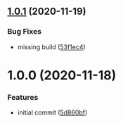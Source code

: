 ## [1.0.1](https://github.com/picaljs/signature/compare/v1.0.0...v1.0.1) (2020-11-19)


### Bug Fixes

* missing build ([53f1ec4](https://github.com/picaljs/signature/commit/53f1ec4e20a0c4b107ba572f281acaad6b49cd6b))

# 1.0.0 (2020-11-18)


### Features

* initial commit ([5d860bf](https://github.com/picaljs/signature/commit/5d860bf26a3cf376f14a09fd6a23a729c4ee0983))
